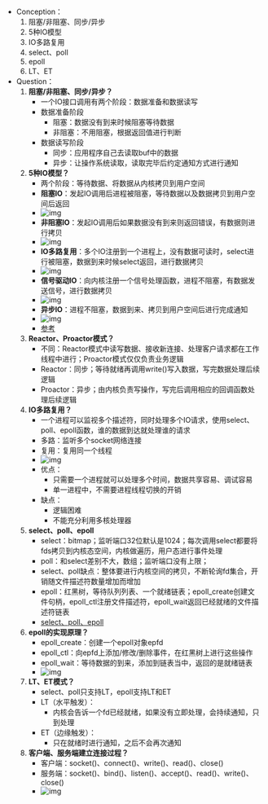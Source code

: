 # 

- Conception：
  1. 阻塞/非阻塞、同步/异步
  2. 5种IO模型
  3. IO多路复用
  4. select、poll
  5. epoll
  6. LT、ET
- Question：
  1. **阻塞/非阻塞、同步/异步？**
     - 一个IO接口调用有两个阶段：数据准备和数据读写
     - 数据准备阶段
       - 阻塞：数据没有到来时候阻塞等待数据
       - 非阻塞：不用阻塞，根据返回值进行判断
     - 数据读写阶段
       - 同步：应用程序自己去读取buf中的数据
       - 异步：让操作系统读取，读取完毕后约定通知方式进行通知
  2. **5种IO模型？**
     - 两个阶段：等待数据、将数据从内核拷贝到用户空间
     - **阻塞IO**：发起IO调用后进程被阻塞，等待数据以及数据拷贝到用户空间后返回
     - ![img](https://pic1.zhimg.com/80/v2-7bd6b84c7ba0ebd2e59e90380f36a488_720w.jpg)
     - **非阻塞IO**：发起IO调用后如果数据没有到来则返回错误，有数据则进行拷贝
     - ![img](https://pic3.zhimg.com/80/v2-792824a0da2b9dd9ee6cd24ba448c206_720w.jpg)
     - **IO多路复用**：多个IO注册到一个进程上，没有数据可读时，select进行被阻塞，数据到来时候select返回，进行数据拷贝
     - ![img](https://pic1.zhimg.com/80/v2-0fa6b44cb9709be235b7e99c4066f984_720w.jpg)
     - **信号驱动IO**：向内核注册一个信号处理函数，进程不阻塞，有数据发送信号，进行数据拷贝
     - ![img](https://pic4.zhimg.com/80/v2-24608409a67c6e7f5e5d53cb9783d513_720w.jpg)
     - **异步IO**：进程不阻塞，数据到来、拷贝到用户空间后进行完成通知
     - ![img](https://pic4.zhimg.com/80/v2-c20e9f8596b3206ce5b1e66504704043_720w.jpg)
     - [参考](https://zhuanlan.zhihu.com/p/180465312)
  3. **Reactor、Proactor模式？**
     - 不同：Reactor模式中读写数据、接收新连接、处理客户请求都在工作线程中进行；Proactor模式仅仅负责业务逻辑
     - Reactor：同步；等待就绪再调用write()写入数据，写完数据处理后续逻辑
     - Proactor：异步；由内核负责写操作，写完后调用相应的回调函数处理后续逻辑
  4. **IO多路复用？**
     - 一个进程可以监视多个描述符，同时处理多个IO请求，使用select、poll、epoll函数，谁的数据到达就处理谁的请求
     - 多路：监听多个socket网络连接
     - 复用：复用同一个线程
     - ![img](https://pic4.zhimg.com/80/18d8525aceddb840ea4c131002716221_720w.jpg?source=1940ef5c)
     - 优点：
       - 只需要一个进程就可以处理多个时间，数据共享容易、调试容易
       - 单一进程中，不需要进程线程切换的开销
     - 缺点：
       - 逻辑困难
       - 不能充分利用多核处理器
  5. **select、poll、epoll**
     - select：bitmap；监听端口32位默认是1024；每次调用select都要将fds拷贝到内核态空间，内核做遍历，用户态进行事件处理
     - poll：和select差别不大，数组；监听端口没有上限；
     - select、poll缺点：整体要进行内核空间的拷贝，不断轮询fd集合，开销随文件描述符数量增加而增加
     - epoll：红黑树，等待队列列表、一个就绪链表；epoll_create创建文件句柄，epoll_ctl注册文件描述符，epoll_wait返回已经就绪的文件描述符链表
     - [select、poll、epoll](https://zhuanlan.zhihu.com/p/367591714)
  6. **epoll的实现原理？**
     - epoll_create：创建一个epoll对象epfd
     - epoll_ctl：向epfd上添加/修改/删除事件，在红黑树上进行这些操作
     - epoll_wait：等待数据的到来，添加到链表当中，返回的是就绪链表
     - ![img](https://pics6.baidu.com/feed/b90e7bec54e736d1e34a19804d0e70c7d4626945.jpeg?token=6bb6669768f985506b3cb15d593af195&s=C9A01D721B5A64491E7C84CA0000C0B1)
  7. **LT、ET模式？**
     - select、poll只支持LT，epoll支持LT和ET
     - LT（水平触发）：
       - 内核会告诉一个fd已经就绪，如果没有立即处理，会持续通知，只到处理
     - ET（边缘触发）：
       - 只在就绪时进行通知，之后不会再次通知
  8. **客户端、服务端建立连接过程？**
     - 客户端：socket()、connect()、write()、read()、close()
     - 服务端：socket()、bind()、listen()、accept()、read()、write()、close()
     - ![img](http://images.cnitblog.com/blog/566545/201309/22172634-ee425573e81b4481b6d9b486c3cc1ec0.png)